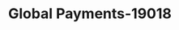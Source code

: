 ---
f_zip-code: 71055
f_state-code: LA
title: Global Payments-19018
f_phone: 318-371-1735
f_city-only: Minden
f_address: 180 Country Pines Drive Minden
f_location-unique-id: '19018'
slug: global-payments-19018
updated-on: '2024-05-30T13:46:58.046Z'
created-on: '2024-05-30T13:36:59.803Z'
published-on: '2024-05-30T13:54:32.469Z'
f_city-state: cms/city/minden-la.md
f_company: cms/company/global-payments.md
f_state: cms/state/louisiana.md
layout: '[payday-loan].html'
tags: payday-loan
---